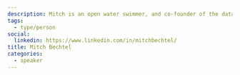 ```yaml
---
description: Mitch is an open water swimmer, and co-founder of the data and web app platform that OpenWaterData.com is built on.
tags:
  - type/person
social:
  linkedin: https://www.linkedin.com/in/mitchbechtel/
title: Mitch Bechtel
categories:
  - speaker
---
```

